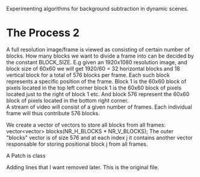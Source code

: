 Experimenting algorithms for background subtraction in dynamic scenes.




# The Process 2 
A full resolution image/frame is viewed as consisting of certain number of blocks. How many blocks we want to divide
a frame into can be decided by the constant BLOCK_SIZE. E.g given an 1920x1080 resolution image, and block size of 60x60
we will get 1920/60 = 32 horizontal blocks and 18 vertical block for a total of 576 blocks per frame. Each such block
represents a specific position of the frame. Block 1 is the 60x60 block of pixels located in the top left corner
block 1 is the 60x60 block of pixels located just to the right of block 1 etc. And block 576 represent the 60x60 
block of pixels located in the bottom right corner.  
A stream of video will consist of a given number of frames. Each individual frame will thus contribute 576 blocks.

We create a vector of vectors to store all blocks from all frames: vector<vector<Mat>> blocks(NR_H_BLOCKS * NR_V_BLOCKS);
The outer "blocks" vector is of size 576 and at each index j it contains another vector responsable for storing
positional block j from all frames. 

A Patch is class 

Adding lines that I want removed later. This is the original file. 

